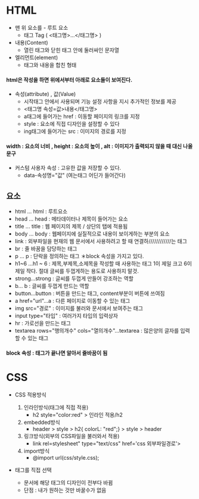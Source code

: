 # HTML
- 맨 위 요소를 - 루트 요소
   - 태그 Tag ( <태그명>...</태그명> )
- 내용(Content)
   - 열린 태그와 닫힌 태그 안에 둘러싸인 문자열
- 엘리먼트(element)
   - 태그와 내용을 합친 형태
#### html은 작성을 하면 위에서부터 아래로 요소들이 보여진다.

- 속성(attribute) , 값(Value)
   - 시작태그 안에서 사용되며 기능 설정 사항을 지시 추가적인 정보를 제공
   - <태그명 속성=값>내용</태그명>
   - a태그에 들어가는 href : 이동할 페이지의 링크를 지정
   - style : 요소에 직접 디자인을 설정할 수 있다
   - ing태그에 들어가는 src : 이미지의 경로를 지정
#### width : 요소의 너비 , height : 요소의 높이 , alt : 이미지가 출력되지 않을 때 대신 나올 문구
- 커스텀 사용자 속성 : 고유한 값을 저장할 수 있다.
  - data-속성명="값" (여는태그 어딘가 들어간다)
## 요소
- html ... html : 루트요소
- head ... head : 메타데이터나 제목이 들어가는 요소
- title ... title : 웹 페이지의 제목 / 상단의 탭에 적용됨
- body ... body : 웹페이지에 실질적으로 내용이 보이게하는 부분의 요소
- link : 외부파일을 현재의 웹 문서에서 사용하려고 할 때 연결하////////////는 태그
- br : 줄 바꿈을 담당하는 태그
- p ... p : 단락을 정의하는 태그 ＊block 속성을 가지고 있다.
- h1~6 ...h1 ~ 6 : 제목,부제목,소제목을 작성할 때 사용하는 태그 1이 제일 크고 6이 제일 작다. 절대 글씨를 두껍게하는 용도로 사용하지 말것.
- strong...strong : 글씨를 두껍게 만들어 강조하는 역할
- b... b : 글씨를 두껍게 만드는 역할
- button...button : 버튼을 만드는 태그, content부분이 버튼에 쓰여짐
- a href="url"...a : 다른 페이지로 이동할 수 있는 태그
- img src="경로" : 이미지를 불러와 문서에서 보여주는 태그
- input type="타입"  : 여러가지 타입의 입력상자
- hr : 가로선을 만드는 태그
- textarea rows="행의개수" cols="열의개수"...textarea : 많은양의 글자를 입력할 수 있는 태그
#### block 속성 : 태그가 끝나면 알아서 줄바꿈이 됨

# CSS
- CSS 적용방식
  1. 인라인방식(태그에 직접 적용)
     - h2 style="color:red" > 인라인 적용/h2
  3. embedded방식
     - header > style > h2{ colorL: "red";} > style > header
  4. 링크방식(외부의 CSS파일을 불러와서 적용)
     - link rel=stylesheet" type="text/css" href='css 외부파일경로'>
  5. import방식
     - @import url(css/style.css);
      
- 태그를 직접 선택
  - 문서에 해당 태그의 디자인이 전부다 바뀜
  - 단점 : 내가 원하는 것만 바꿀수가 없음
